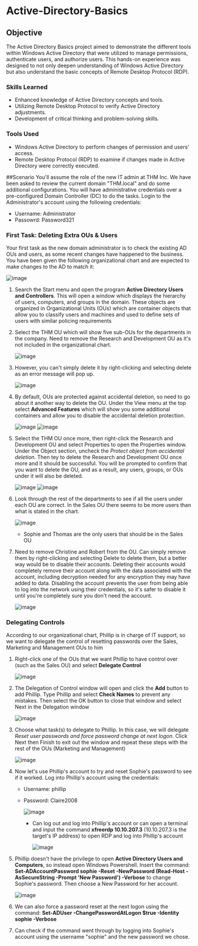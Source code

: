 # Active-Directory-Basics

## Objective
The Active Directory Basics project aimed to demonstrate the different tools within Windows Active Directory that were utilized to manage permissions, authenticate users, and authorize users. This hands-on experience was designed to not only deepen understanding of Windows Active Directory but also understand the basic concepts of Remote Desktop Protocol (RDP).

### Skills Learned
- Enhanced knowledge of Active Directory concepts and tools.
- Utilizing Remote Desktop Protocol to verify Active Directory adjustments. 
- Development of critical thinking and problem-solving skills.

### Tools Used
- Windows Active Directory to perform changes of permission and users' access.
- Remote Desktop Protocol (RDP) to examine if changes made in Active Directory were correctly executed.

##Scenario
You'll assume the role of the new IT admin at THM Inc. We have been asked to review the current domain "THM.local" and do some additional configurations. You will have administrative credentials over a pre-configured Domain Controller (DC) to do the tasks. Login to the Administrator's account using the following credentials: 
- Username: Administrator
- Passowrd: Password321

### First Task: Deleting Extra OUs & Users
Your first task as the new domain administrator is to check the existing AD OUs and users, as some recent changes have happened to the business. You have been given the following organizational chart and are expected to make changes to the AD to match it:

![image](https://github.com/user-attachments/assets/a0cd2a8b-772a-4744-b543-85d9e238e630)
1. Search the Start menu and open the program **Active Directory Users and Controllers**. This will open a window which displays the hierarchy of users, computers, and groups in the domain. These objects are organized in Organizational Units (OUs) which are container objects that allow you to classify users and machines and used to define sets of users with similar policing requirements
2. Select the THM OU which will show five sub-OUs for the departments in the company. Need to remove the Research and Development OU as it's not included in the organizational chart.

   ![image](https://github.com/user-attachments/assets/914c656b-1c1c-45f4-9390-d5ea7f0c8ab9)
3. However, you can't simply delete it by right-clicking and selecting delete as an error message will pop up.

   ![image](https://github.com/user-attachments/assets/208eef7a-9fcd-4604-b57c-672aaaad53fe)
4. By default, OUs are protected against accidental deletion, so need to go about it another way to delete the OU. Under the View menu at the top select **Advanced Features** which will show you some additional containers and allow you to disable the accidental deletion protection.

   ![image](https://github.com/user-attachments/assets/eef0bd25-1f4d-4e70-873b-c89e0c45b076)
   ![image](https://github.com/user-attachments/assets/0e16feb5-790d-479f-8781-9940748d0df1)
5. Select the THM OU once more, then right-click the Research and Development OU and select Properties to open the Properties window. Under the Object section, uncheck the *Protect object from accidental deletion*. Then tey to delete the Research and Development OU once more and it should be successful. You will be prompted to confirm that you want to delete the OU, and as a result, any users, groups, or OUs under it will also be deleted.

   ![image](https://github.com/user-attachments/assets/837fdb4b-d9d3-4c72-b040-72429ccac9ee)
   ![image](https://github.com/user-attachments/assets/a9e22489-afab-4af0-86a9-2f677e5a0bb7)
6. Look through the rest of the departments to see if all the users under each OU are correct. In the Sales OU there seems to be more users than what is stated in the chart.

   ![image](https://github.com/user-attachments/assets/a3c6b1cc-46d4-4f3a-96c5-a60251ab4e96)
   - Sophie and Thomas are the only users that should be in the Sales OU
8. Need to remove Christine and Robert from the OU. Can simply remove them by right-clicking and selecting Delete to delete them, but a better way would be to disable their accounts. Deleting their accounts would completely remove their account along with the data associated with the account, including decryption needed for any encryption they may have added to data. Disabling the account prevents the user from being able to log into the network using their credentials, so it's safer to disable it until you're completely sure you don't need the account.

   ![image](https://github.com/user-attachments/assets/45574ca9-a321-463e-90f6-ae3f3e38099f)

### Delegating Controls
According to our organizational chart, Phillip is in charge of IT support, so we want to delegate the control of resetting passwords over the Sales, Marketing and Management OUs to him

1. Right-click one of the OUs that we want Phillip to have control over (such as the Sales OU) and select **Delegate Control**

   ![image](https://github.com/user-attachments/assets/607e6391-d2e3-41fb-bbc4-c62eed97d119)
2. The Delegation of Control window will open and click the **Add** button to add Phillip. Type Phillip and select **Check Names** to prevent any mistakes. Then select the OK button to close that window and select Next in the Delegation window

   ![image](https://github.com/user-attachments/assets/5f91b97b-d05a-4c44-aff8-c39ca66ebdaa)
3. Choose what task(s) to delegate to Phillip. In this case, we will delegate *Reset user passwords and force password change at next logon*. Click Next then Finish to exit out the window and repeat these steps with the rest of the OUs (Marketing and Management) 

   ![image](https://github.com/user-attachments/assets/1429a960-80dd-4b26-b70d-2d0996aceb4c)
4. Now let's use Phillip's account to try and reset Sophie's password to see if it worked. Log into Phillip's account using the credentials:
   - Username: phillip
   - Password: Claire2008

     ![image](https://github.com/user-attachments/assets/8aaf51a5-b429-4fc5-b558-98880e1f7025)
     - Can log out and log into Phillip's account or can open a terminal and input the command **xfreerdp 10.10.207.3** (10.10.207.3 is the target's IP address) to open RDP and log into Phillip's account
    
       ![image](https://github.com/user-attachments/assets/49e0fbba-abb9-45d1-bcd6-5865adf1eea6)
5. Phillip doesn't have the privilege to open **Active Directory Users and Computers**, so instead open Windows Powershell. Insert the command: **Set-ADAccountPassword sophie -Reset -NewPassword (Read-Host -AsSecureString -Prompt 'New Password') -Verbose** to change Sophie's password. Then choose a New Password for her account.

      ![image](https://github.com/user-attachments/assets/a247f451-93ed-4558-8f95-424b115883ac)
6. We can also force a password reset at the next logon using the command: **Set-ADUser -ChangePasswordAtLogon $true -Identity sophie -Verbose**
7. Can check if the command went through by logging into Sophie's account using the username "sophie" and the new password we chose. 

 







